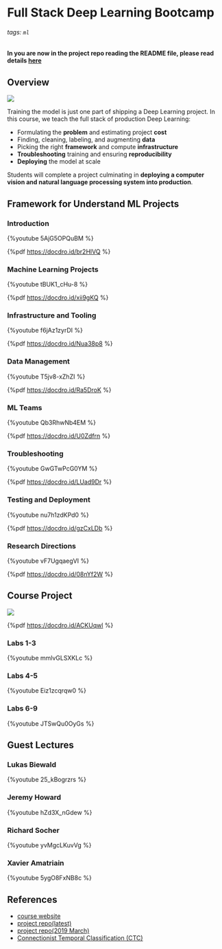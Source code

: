 # Full Stack Deep Learning Bootcamp

###### tags: `ml`

**In you are now in the project repo reading the README file, please read details [here](https://hackmd.io/@cyyeh/fsdl-bootcamp)**

## Overview

![](https://i.imgur.com/V8SYb9F.png)

Training the model is just one part of shipping a Deep Learning project. In this course, we teach the full stack of production Deep Learning:

- Formulating the **problem** and estimating project **cost**
- Finding, cleaning, labeling, and augmenting **data** 
- Picking the right **framework** and compute **infrastructure**
- **Troubleshooting** training and ensuring **reproducibility**
- **Deploying** the model at scale

Students will complete a project culminating in **deploying a computer vision and natural language processing system into production**.

## Framework for Understand ML Projects

### Introduction

{%youtube 5AjG5OPQuBM %}

{%pdf https://docdro.id/br2HlVQ %}

### Machine Learning Projects

{%youtube tBUK1_cHu-8 %}

{%pdf https://docdro.id/xii9gKQ %}

### Infrastructure and Tooling

{%youtube f6jAz1zyrDI %}

{%pdf https://docdro.id/Nua38p8 %}

### Data Management

{%youtube T5jv8-xZhZI %}

{%pdf https://docdro.id/Ra5DroK %}

### ML Teams

{%youtube Qb3RhwNb4EM %}

{%pdf https://docdro.id/U0Zdfrn %}

### Troubleshooting

{%youtube GwGTwPcG0YM %}

{%pdf https://docdro.id/LUad9Dr %}

### Testing and Deployment

{%youtube nu7h1zdKPd0 %}

{%pdf https://docdro.id/gzCxLDb %}

### Research Directions

{%youtube vF7UgqaegVI %}

{%pdf https://docdro.id/08nYf2W %}

## Course Project

![](https://i.imgur.com/G2YUiX7.png)

{%pdf https://docdro.id/ACKUqwl %}

### Labs 1-3

{%youtube mmlvGLSXKLc %}

### Labs 4-5

{%youtube Eiz1zcqrqw0 %}

### Labs 6-9

{%youtube JTSwQu0OyGs %}

## Guest Lectures

### Lukas Biewald

{%youtube 25_kBogrzrs %}

### Jeremy Howard

{%youtube hZd3X_nGdew %}

### Richard Socher

{%youtube yvMgcLKuvVg %}

### Xavier Amatriain

{%youtube 5ygO8FxNB8c %}

## References

- [course website](https://fullstackdeeplearning.com/march2019)
- [project repo(latest)](https://github.com/full-stack-deep-learning/fsdl-text-recognizer-project) 
- [project repo(2019 March)](https://github.com/cyyeh/fsdl-text-recognizer-project)
- [Connectionist Temporal Classification (CTC)](https://youtu.be/c86gfVGcvh4?t=170)